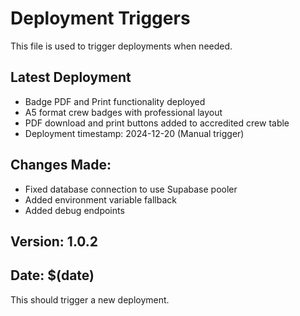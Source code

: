 # Deployment Triggers

This file is used to trigger deployments when needed.

## Latest Deployment
- Badge PDF and Print functionality deployed
- A5 format crew badges with professional layout
- PDF download and print buttons added to accredited crew table
- Deployment timestamp: 2024-12-20 (Manual trigger)

## Changes Made:
- Fixed database connection to use Supabase pooler
- Added environment variable fallback
- Added debug endpoints

## Version: 1.0.2
## Date: $(date)

This should trigger a new deployment. 